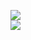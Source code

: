 [![](https://img.shields.io/badge/Made%20With-Github%20Spray-lightgrey.svg?style=for-the-badge&logo=github)](https://github.com/Annihil/github-spray#15542)  
[![](https://i.imgur.com/2DrTn0Z.gif)](https://github.com/Annihil/github-spray)